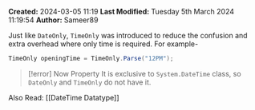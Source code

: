 **Created:** 2024-03-05 11:19
**Last Modified:** Tuesday 5th March 2024 11:19:54
**Author:** Sameer89

Just like `DateOnly`, `TimeOnly` was introduced to reduce the confusion and extra overhead where only time is required. For example-
```csharp
TimeOnly openingTime = TimeOnly.Parse("12PM");
```


> [!error] Now Property
> It is exclusive to `System.DateTime` class, so `DateOnly` and `TimeOnly` do not have it.

Also Read: [[DateTime Datatype]]